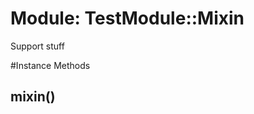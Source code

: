 # Module: TestModule::Mixin
    

Support stuff



#Instance Methods
## mixin() [](#method-i-mixin)

